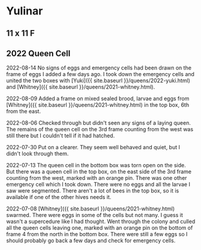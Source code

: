 # Yulinar

## 11 x 11 F

## 2022 Queen Cell

2022-08-14 No signs of eggs and emergency cells had been drawn on the frame of eggs I added a few days ago.  I took down the emergency cells and united the two boxes with [Yuki]({{ site.baseurl }}/queens/2022-yuki.html) and [Whitney]({{ site.baseurl }}/queens/2021-whitney.html).

2022-08-09 Added a frame on mixed sealed brood, larvae and eggs from [Whitney]({{ site.baseurl }}/queens/2021-whitney.html) in the top box, 6th from the east.

2022-08-06 Checked through but didn't seen any signs of a laying queen.  The remains of the queen cell on the 3rd frame counting from the west was still there but I couldn't tell if it had hatched.

2022-07-30 Put on a clearer.  They seem well behaved and quiet, but I didn't look through them.

2022-07-13 The queen cell in the bottom box was torn open on the side.  But there was a queen cell in the top box, on the east side of the 3rd frame counting from the west, marked with an orange pin.  There was one other emergency cell which I took down.  There were no eggs and all the larvae I saw were segmented.  There aren't a lot of bees in the top box, so it is available if one of the other hives needs it.

2022-07-08 [Whitney]({{ site.baseurl }}/queens/2021-whitney.html) swarmed.  There were eggs in some of the cells but not many.  I guess it wasn't a supercedure like I had thought.  Went through the colony and culled all the queen cells leaving one, marked with an orange pin on the bottom of frame 4 from the north in the bottom box.  There were still a few eggs so I should probably go back a few days and check for emergency cells.
